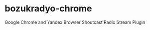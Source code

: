bozukradyo-chrome
=================

Google Chrome and Yandex Browser Shoutcast Radio Stream Plugin

